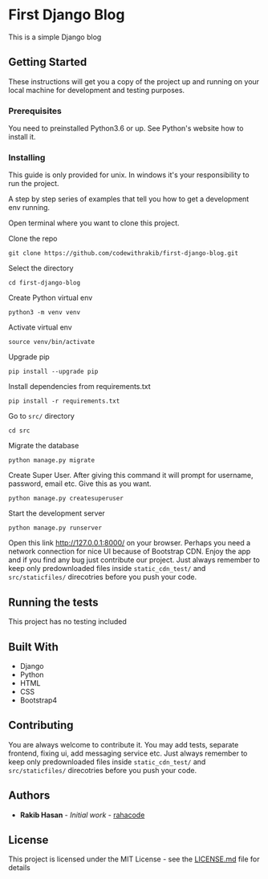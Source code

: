# First Django Blog
This is a simple Django blog

## Getting Started

These instructions will get you a copy of the project up and running on your local machine for development and testing purposes. 

### Prerequisites

You need to preinstalled Python3.6 or up. See Python's website how to install it.  
 
 
### Installing

This guide is only provided for unix. In windows it's your responsibility to run the project.

A step by step series of examples that tell you how to get a development env running.

Open terminal where you want to clone this project.

Clone the repo
```
git clone https://github.com/codewithrakib/first-django-blog.git
```

Select the directory
```
cd first-django-blog
```

Create Python virtual env
```
python3 -m venv venv
```

Activate virtual env
```
source venv/bin/activate
```

Upgrade pip
```
pip install --upgrade pip
```

Install dependencies from requirements.txt
```
pip install -r requirements.txt
```


Go to ```src/``` directory
```
cd src
```

Migrate the database
```
python manage.py migrate
```

Create Super User. After giving this command it will prompt for username, password, email etc. Give this as you want.
```
python manage.py createsuperuser
```

Start the development server
```
python manage.py runserver
```

Open this link http://127.0.0.1:8000/ on your browser. Perhaps you need a network connection for nice UI because of Bootstrap CDN. Enjoy the app and if you find any bug just contribute our project. Just always remember to keep only predownloaded files inside ```static_cdn_test/``` and ```src/staticfiles/``` direcotries before you push your code.


## Running the tests

This project has no testing included

## Built With

* Django
* Python
* HTML
* CSS
* Bootstrap4

## Contributing

You are always welcome to contribute it. You may add tests, separate frontend, fixing ui, add messaging service etc. Just always remember to keep only predownloaded files inside ```static_cdn_test/``` and ```src/staticfiles/``` direcotries before you push your code.


## Authors

* **Rakib Hasan** - *Initial work* - [rahacode](https://github.com/rahacode)

## License

This project is licensed under the MIT License - see the [LICENSE.md](LICENSE.md) file for details


